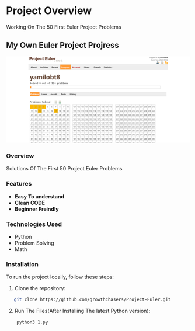 # Project Overview

Working On The 50 First Euler Project Problems

## My Own Euler Project Projress

![alt progress](progress.png)

### Overview
Solutions Of The First 50 Project Euler Problems

### Features
- **Easy To understand**
- **Clean CODE**
- **Beginner Freindly**

### Technologies Used
- Python
- Problem Solving
- Math

### Installation
To run the project locally, follow these steps:
1. Clone the repository:  
```bash
   git clone https://github.com/growthchasers/Project-Euler.git
```
2. Run The Files(After Installing The latest Python version):  
```bash
    python3 1.py
```